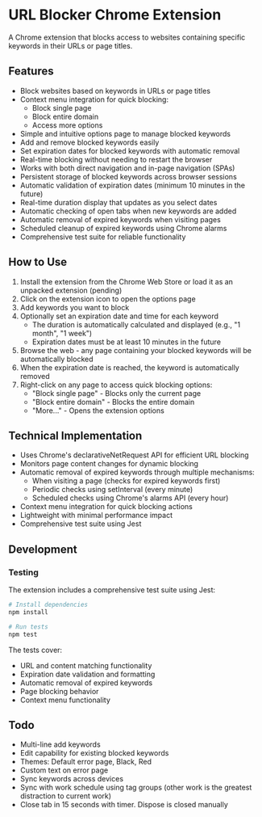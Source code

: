 # URL Blocker Chrome Extension

A Chrome extension that blocks access to websites containing specific keywords in their URLs or page titles.

## Features

- Block websites based on keywords in URLs or page titles
- Context menu integration for quick blocking:
  - Block single page
  - Block entire domain
  - Access more options
- Simple and intuitive options page to manage blocked keywords
- Add and remove blocked keywords easily
- Set expiration dates for blocked keywords with automatic removal
- Real-time blocking without needing to restart the browser
- Works with both direct navigation and in-page navigation (SPAs)
- Persistent storage of blocked keywords across browser sessions
- Automatic validation of expiration dates (minimum 10 minutes in the future)
- Real-time duration display that updates as you select dates
- Automatic checking of open tabs when new keywords are added
- Automatic removal of expired keywords when visiting pages
- Scheduled cleanup of expired keywords using Chrome alarms
- Comprehensive test suite for reliable functionality

## How to Use

1. Install the extension from the Chrome Web Store or load it as an unpacked extension (pending)
2. Click on the extension icon to open the options page
3. Add keywords you want to block
4. Optionally set an expiration date and time for each keyword
   - The duration is automatically calculated and displayed (e.g., "1 month", "1 week")
   - Expiration dates must be at least 10 minutes in the future
5. Browse the web - any page containing your blocked keywords will be automatically blocked
6. When the expiration date is reached, the keyword is automatically removed
7. Right-click on any page to access quick blocking options:
   - "Block single page" - Blocks only the current page
   - "Block entire domain" - Blocks the entire domain
   - "More..." - Opens the extension options

## Technical Implementation

- Uses Chrome's declarativeNetRequest API for efficient URL blocking
- Monitors page content changes for dynamic blocking
- Automatic removal of expired keywords through multiple mechanisms:
  - When visiting a page (checks for expired keywords first)
  - Periodic checks using setInterval (every minute)
  - Scheduled checks using Chrome's alarms API (every hour)
- Context menu integration for quick blocking actions
- Lightweight with minimal performance impact
- Comprehensive test suite using Jest

## Development

### Testing

The extension includes a comprehensive test suite using Jest:

```bash
# Install dependencies
npm install

# Run tests
npm test
```

The tests cover:
- URL and content matching functionality
- Expiration date validation and formatting
- Automatic removal of expired keywords
- Page blocking behavior
- Context menu functionality

## Todo

- Multi-line add keywords
- Edit capability for existing blocked keywords
- Themes: Default error page, Black, Red
- Custom text on error page
- Sync keywords across devices
- Sync with work schedule using tag groups (other work is the greatest distraction to current work)
- Close tab in 15 seconds with timer. Dispose is closed manually
